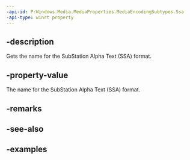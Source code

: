 ```yaml
---
-api-id: P:Windows.Media.MediaProperties.MediaEncodingSubtypes.Ssa
-api-type: winrt property
---
```


## -description

Gets the name for the SubStation Alpha Text (SSA) format.

## -property-value

The name for the SubStation Alpha Text (SSA) format.

## -remarks

## -see-also

## -examples

